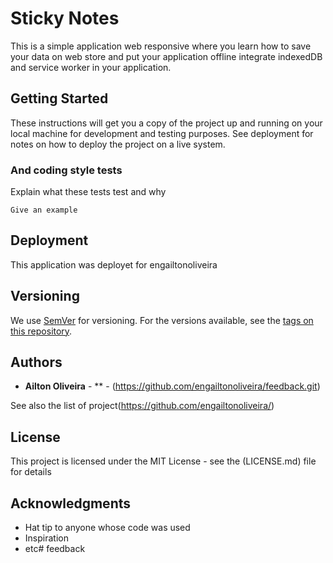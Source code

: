 # Sticky Notes

This is a simple application web responsive where you learn how to save your data on web store and put your application offline integrate  indexedDB and service worker in your application.

## Getting Started

These instructions will get you a copy of the project up and running on your local machine for development and testing purposes. See deployment for notes on how to deploy the project on a live system.


### And coding style tests

Explain what these tests test and why

```
Give an example
```

## Deployment

This application was deployet for engailtonoliveira

## Versioning

We use [SemVer](http://semver.org/) for versioning. For the versions available, see the [tags on this repository](https://github.com/engailtonoliveira/stickNodes/tags). 

## Authors

* **Ailton Oliveira** - ** - (https://github.com/engailtonoliveira/feedback.git)

See also the list of project(https://github.com/engailtonoliveira/)

## License

This project is licensed under the MIT License - see the (LICENSE.md) file for details

## Acknowledgments

* Hat tip to anyone whose code was used
* Inspiration
* etc# feedback